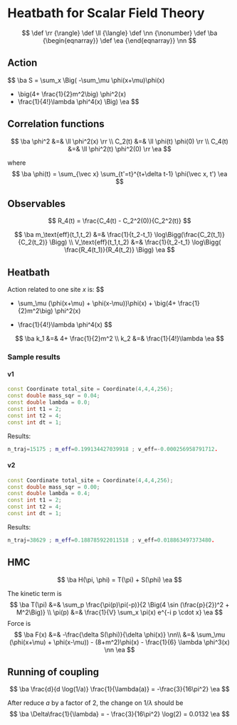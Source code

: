 # Heatbath for Scalar Field Theory

$$
\def \rr {\rangle}
\def \ll {\langle}
\def \nn {\nonumber}
\def \ba {\begin{eqnarray}}
\def \ea {\end{eqnarray}}
\nn
$$

## Action

$$
\ba
S = \sum_x \Big(
-\sum_\mu \phi(x+\mu)\phi(x)
+ \big(4+ \frac{1}{2}m^2\big) \phi^2(x)
+ \frac{1}{4!}\lambda \phi^4(x)
\Big)
\ea
$$

## Correlation functions

$$
\ba
\phi^2 &=& \ll \phi^2(x) \rr
\\
C_2(t) &=& \ll \phi(t) \phi(0) \rr
\\
C_4(t) &=& \ll \phi^2(t) \phi^2(0) \rr
\ea
$$

where
$$
\ba
\phi(t) = \sum_{\vec x} \sum_{t'=t}^{t+\delta t-1} \phi(\vec x, t')
\ea
$$

## Observables

$$
R_4(t) = \frac{C_4(t) - C_2^2(0)}{C_2^2(t)}
$$

$$
\ba
m_\text{eff}(t_1,t_2)
&=&
\frac{1}{t_2-t_1} \log\Bigg(\frac{C_2(t_1)}{C_2(t_2)} \Bigg)
\\
V_\text{eff}(t_1,t_2)
&=&
\frac{1}{t_2-t_1}
\log\Bigg(
\frac{R_4(t_1)}{R_4(t_2)}
\Bigg)
\ea
$$

## Heatbath

Action related to one site $x$ is:
$$
- \sum_\mu (\phi(x+\mu) + \phi(x-\mu))\phi(x) + \big(4+ \frac{1}{2}m^2\big) \phi^2(x)
+ \frac{1}{4!}\lambda \phi^4(x)
$$

$$
\ba
k_1 &=& 4+ \frac{1}{2}m^2
\\
k_2 &=& \frac{1}{4!}\lambda
\ea
$$

### Sample results

#### v1

```cpp
const Coordinate total_site = Coordinate(4,4,4,256);
const double mass_sqr = 0.04;
const double lambda = 0.0;
const int t1 = 2;
const int t2 = 4;
const int dt = 1;
```

Results:

```cpp
n_traj=15175 ; m_eff=0.199134427039918 ; v_eff=-0.000256958791712.
```

#### v2

```cpp
const Coordinate total_site = Coordinate(4,4,4,256);
const double mass_sqr = 0.00;
const double lambda = 0.4;
const int t1 = 2;
const int t2 = 4;
const int dt = 1;
```

Results:

```cpp
n_traj=38629 ; m_eff=0.188785922011518 ; v_eff=0.018863497373480.
```

## HMC

$$
\ba
H(\pi, \phi) = T(\pi) + S(\phi) 
\ea
$$

The kinetic term is
$$
\ba
T(\pi) &=& \sum_p \frac{\pi(p)\pi(-p)}{2 \Big(4 \sin (\frac{p}{2})^2 + M^2\Big)}
\\
\pi(p) &=& \frac{1}{V} \sum_x \pi(x) e^{-i p \cdot x}
\ea
$$
Force is
$$
\ba
F(x)
&=& -\frac{\delta S(\phi)}{\delta \phi(x)}
\nn\\
&=& \sum_\mu (\phi(x+\mu) + \phi(x-\mu)) - (8+m^2)\phi(x) - \frac{1}{6} \lambda \phi^3(x)
\nn
\ea
$$

## Running of coupling

$$
\ba
\frac{d}{d \log(1/a)} \frac{1}{\lambda(a)} = -\frac{3}{16\pi^2}
\ea
$$

After reduce $a$ by a factor of $2$, the change on $1/\lambda$ should be
$$
\ba
\Delta\frac{1}{\lambda} = - \frac{3}{16\pi^2} \log(2) = 0.0132
\ea
$$


 